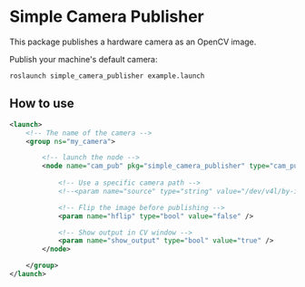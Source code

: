 # Simple Camera Publisher

This package publishes a hardware camera as an OpenCV image. 

Publish your machine's default camera:

```
roslaunch simple_camera_publisher example.launch
```

## How to use

```xml
<launch>
    <!-- The name of the camera -->
    <group ns="my_camera">

        <!-- launch the node -->
        <node name="cam_pub" pkg="simple_camera_publisher" type="cam_pub" respawn="true" respawn_delay="10" output="screen">
          
            <!-- Use a specific camera path -->
            <!--<param name="source" type="string" value="/dev/v4l/by-id/my_camera_id" /> -->

            <!-- Flip the image before publishing -->
            <param name="hflip" type="bool" value="false" />

            <!-- Show output in CV window -->
            <param name="show_output" type="bool" value="true" />
        </node>

    </group>
</launch>

```
